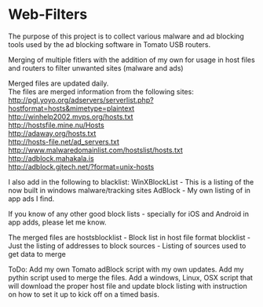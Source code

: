 # Web-Filters
The purpose of this project is to collect various malware and ad blocking tools used by the ad blocking software in Tomato USB routers. 

Merging of multiple fitlers with the addition of my own for usage in host files and routers to filter unwanted sites (malware and ads)

Merged files are updated daily.  
The files are merged information from the following sites:  
http://pgl.yoyo.org/adservers/serverlist.php?hostformat=hosts&mimetype=plaintext  
http://winhelp2002.mvps.org/hosts.txt  
http://hostsfile.mine.nu/Hosts  
http://adaway.org/hosts.txt  
http://hosts-file.net/ad_servers.txt  
http://www.malwaredomainlist.com/hostslist/hosts.txt  
http://adblock.mahakala.is  
http://adblock.gjtech.net/?format=unix-hosts  

I also add in the following to blacklist:
WinXBlockList - This is a listing of the now built in windows malware/tracking sites
AdBlock - My own listing of in app ads I find. 

If you know of any other good block lists - specially for iOS and Android in app adds, please let me know. 

The merged files are
hostsblocklist - Block list in host file format
blocklist - Just the listing of addresses to block
sources - Listing of sources used to get data to merge

ToDo: 
Add my own Tomato adBlock script with my own updates.
Add my pythin script used to merge the files.
Add a windows, Linux, OSX script that will download the proper host file and update block listing with instruction on how to set it up to kick off on a timed basis. 
